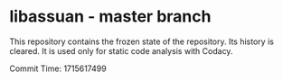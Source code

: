 # libassuan - master branch

This repository contains the frozen state of the repository.
Its history is cleared. It is used only for static code
analysis with Codacy.

Commit Time: 1715617499